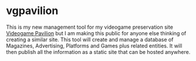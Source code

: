 # vgpavilion

This is my new management tool for my videogame preservation site [Videogame Pavilion](https://vgpavilion.com) but I am making this public for anyone else thinking of creating a similar site. This tool will create and manage a database of Magazines, Advertising, Platforms and Games plus related entities. It will then publish all the information as a static site that can be hosted anywhere.
